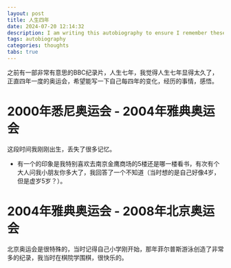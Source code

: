 ```yaml
---
layout: post
title: 人生四年
date: 2024-07-20 12:14:32
description: I am writing this autobiography to ensure I remember these moments.
tags: autobiography
categories: thoughts
tabs: true
---
```


之前有一部非常有意思的BBC纪录片，人生七年，我觉得人生七年显得太久了，正直四年一度的奥运会，希望能写一下自己每四年的变化，经历的事情，感悟。

# 2000年悉尼奥运会 - 2004年雅典奥运会

这段时间我刚刚出生，丢失了很多记忆。

- 有一个的印象是我特别喜欢去南京金鹰商场的5楼还是哪一楼看书，有次有个大人问我小朋友你多大了，我回答了一个不知道（当时想的是自己好像4岁，但是虚岁5岁？）。

# 2004年雅典奥运会 - 2008年北京奥运会

北京奥运会是很特殊的，当时记得自己小学刚开始，那年菲尔普斯游泳创造了非常多的纪录，我当时在棋院学围棋，很快乐的。
